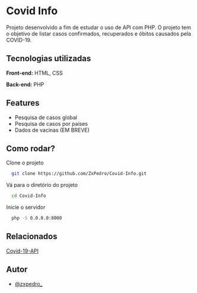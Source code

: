 # Covid Info

Projeto desenvolvido a fim de estudar o uso de API com PHP. O projeto tem o objetivo de listar casos confirmados, recuperados e óbitos causados pela COVID-19.

## Tecnologias utilizadas

**Front-end:** HTML, CSS

**Back-end:** PHP

## Features

- Pesquisa de casos global
- Pesquisa de casos por países
- Dados de vacinas (EM BREVE)


## Como rodar?

Clone o projeto

```bash
  git clone https://github.com/ZxPedro/Covid-Info.git
```

Vá para o diretório do projeto

```bash
  cd Covid-Info
```

Inicie o servidor

```bash
  php -S 0.0.0.0:8000
```
## Relacionados

[Covid-19-API](https://github.com/M-Media-Group/Covid-19-API)

## Autor

- [@zxpedro_](https://github.com/ZxPedro)
